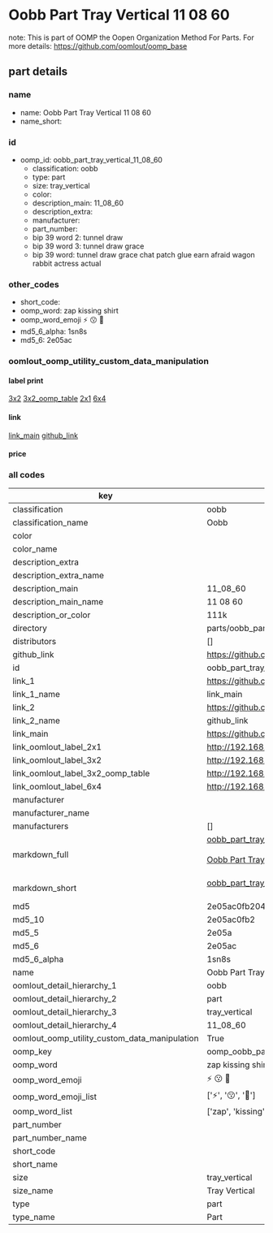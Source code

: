 # Oobb Part Tray Vertical 11 08 60  

note: This is part of OOMP the Oopen Organization Method For Parts. For more details: https://github.com/oomlout/oomp_base

##  part details





### name
* name: Oobb Part Tray Vertical 11 08 60
* name_short: 
### id
* oomp_id: oobb_part_tray_vertical_11_08_60
  * classification: oobb
  * type: part
  * size: tray_vertical
  * color: 
  * description_main: 11_08_60
  * description_extra: 
  * manufacturer: 
  * part_number: 
  * bip 39 word 2: tunnel draw
  * bip 39 word 3: tunnel draw grace
  * bip 39 word: tunnel draw grace chat patch glue earn afraid wagon rabbit actress actual

### other_codes
* short_code: 
* oomp_word: zap kissing shirt
* oomp_word_emoji :zap: :kissing: :shirt:
* md5_6_alpha: 1sn8s
* md5_6: 2e05ac






### oomlout_oomp_utility_custom_data_manipulation
#### label print
[3x2](http://192.168.1.245:1112/?label=oomp%201sn8s)
[3x2_oomp_table](http://192.168.1.107:1112/?label=oomp%201sn8s)
[2x1](http://192.168.1.242:1112/?label=oomp%201sn8s)
[6x4](http://192.168.1.55:1112/?label=oomp%201sn8s)    

#### link

[link_main](https://github.com/oomlout/oomlout_oomp_current_version_messy/tree/main/parts/oobb_part_tray_vertical_11_08_60) [github_link](https://github.com/oomlout/oomlout_oomp_part_src/tree/main/parts/oobb_part_tray_vertical_11_08_60)                             

#### price







### all codes 
| key | value |  
| --- | --- |  
| classification | oobb |  
| classification_name | Oobb |  
| color |  |  
| color_name |  |  
| description_extra |  |  
| description_extra_name |  |  
| description_main | 11_08_60 |  
| description_main_name | 11 08 60 |  
| description_or_color | 111k |  
| directory | parts/oobb_part_tray_vertical_11_08_60 |  
| distributors | [] |  
| github_link | https://github.com/oomlout/oomlout_oomp_part_src/tree/main/parts/oobb_part_tray_vertical_11_08_60 |  
| id | oobb_part_tray_vertical_11_08_60 |  
| link_1 | https://github.com/oomlout/oomlout_oomp_current_version_messy/tree/main/parts/oobb_part_tray_vertical_11_08_60 |  
| link_1_name | link_main |  
| link_2 | https://github.com/oomlout/oomlout_oomp_part_src/tree/main/parts/oobb_part_tray_vertical_11_08_60 |  
| link_2_name | github_link |  
| link_main | https://github.com/oomlout/oomlout_oomp_current_version_messy/tree/main/parts/oobb_part_tray_vertical_11_08_60 |  
| link_oomlout_label_2x1 | http://192.168.1.242:1112/?label=oomp%201sn8s |  
| link_oomlout_label_3x2 | http://192.168.1.245:1112/?label=oomp%201sn8s |  
| link_oomlout_label_3x2_oomp_table | http://192.168.1.107:1112/?label=oomp%201sn8s |  
| link_oomlout_label_6x4 | http://192.168.1.55:1112/?label=oomp%201sn8s |  
| manufacturer |  |  
| manufacturer_name |  |  
| manufacturers | [] |  
| markdown_full | [oobb_part_tray_vertical_11_08_60](https://github.com/oomlout/oomlout_oomp_current_version_messy/tree/main/parts/oobb_part_tray_vertical_11_08_60)<br>[](https://github.com/oomlout/oomlout_oomp_current_version_messy/tree/main/parts/oobb_part_tray_vertical_11_08_60)<br>[Oobb Part Tray Vertical 11 08 60](https://github.com/oomlout/oomlout_oomp_current_version_messy/tree/main/parts/oobb_part_tray_vertical_11_08_60)<br><br> |  
| markdown_short | [oobb_part_tray_vertical_11_08_60](https://github.com/oomlout/oomlout_oomp_current_version_messy/tree/main/parts/oobb_part_tray_vertical_11_08_60)<br><br> |  
| md5 | 2e05ac0fb20488a98fd0626ccad09f54 |  
| md5_10 | 2e05ac0fb2 |  
| md5_5 | 2e05a |  
| md5_6 | 2e05ac |  
| md5_6_alpha | 1sn8s |  
| name | Oobb Part Tray Vertical 11 08 60 |  
| oomlout_detail_hierarchy_1 | oobb |  
| oomlout_detail_hierarchy_2 | part |  
| oomlout_detail_hierarchy_3 | tray_vertical |  
| oomlout_detail_hierarchy_4 | 11_08_60 |  
| oomlout_oomp_utility_custom_data_manipulation | True |  
| oomp_key | oomp_oobb_part_tray_vertical_11_08_60 |  
| oomp_word | zap kissing shirt |  
| oomp_word_emoji | :zap: :kissing: :shirt: |  
| oomp_word_emoji_list | [':zap:', ':kissing:', ':shirt:'] |  
| oomp_word_list | ['zap', 'kissing', 'shirt'] |  
| part_number |  |  
| part_number_name |  |  
| short_code |  |  
| short_name |  |  
| size | tray_vertical |  
| size_name | Tray Vertical |  
| type | part |  
| type_name | Part |  
